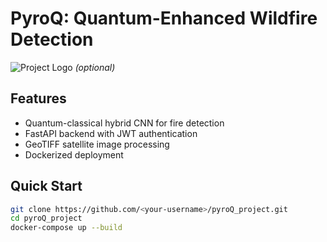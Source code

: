 # PyroQ: Quantum-Enhanced Wildfire Detection

![Project Logo](assets/logo.png) *(optional)*

## Features
- Quantum-classical hybrid CNN for fire detection
- FastAPI backend with JWT authentication
- GeoTIFF satellite image processing
- Dockerized deployment

## Quick Start
```bash
git clone https://github.com/<your-username>/pyroQ_project.git
cd pyroQ_project
docker-compose up --build